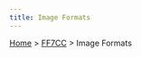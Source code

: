 ```yaml
---
title: Image Formats
---
```


[Home](../Main%20Page.md.md) > [FF7CC](../FF7CC.md) > Image Formats


